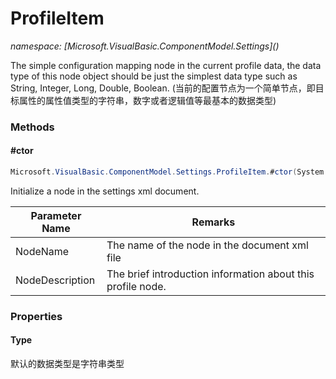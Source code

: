 ﻿# ProfileItem
_namespace: [Microsoft.VisualBasic.ComponentModel.Settings](<a href="#" onClick="load('/docs/Microsoft.VisualBasic.ComponentModel.Settings/index.md')"></a>)_

The simple configuration mapping node in the current profile data, the data type of this node 
 object should be just the simplest data type such as String, Integer, Long, Double, Boolean.
 (当前的配置节点为一个简单节点，即目标属性的属性值类型的字符串，数字或者逻辑值等最基本的数据类型)



### Methods

#### #ctor
```csharp
Microsoft.VisualBasic.ComponentModel.Settings.ProfileItem.#ctor(System.String,System.String)
```
Initialize a node in the settings xml document.

|Parameter Name|Remarks|
|--------------|-------|
|NodeName|The name of the node in the document xml file|
|NodeDescription|The brief introduction information about this profile node.|



### Properties

#### Type
默认的数据类型是字符串类型

